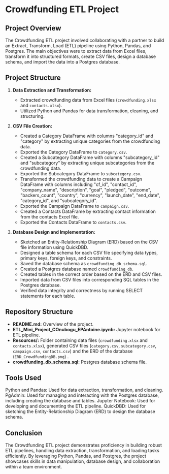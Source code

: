 # Crowdfunding ETL Project

## Project Overview

The Crowdfunding ETL project involved collaborating with a partner to build an Extract, Transform, Load (ETL) pipeline using Python, Pandas, and Postgres. The main objectives were to extract data from Excel files, transform it into structured formats, create CSV files, design a database schema, and import the data into a Postgres database.

## Project Structure

1. **Data Extraction and Transformation:**
   - Extracted crowdfunding data from Excel files (`crowdfunding.xlsx` and `contacts.xlsx`).
   - Utilized Python and Pandas for data transformation, cleaning, and structuring.

2. **CSV File Creation:**
   - Created a Category DataFrame with columns "category_id" and "category" by extracting unique categories from the crowdfunding data.
   - Exported the Category DataFrame to `category.csv`.
   - Created a Subcategory DataFrame with columns "subcategory_id" and "subcategory" by extracting unique subcategories from the crowdfunding data.
   - Exported the Subcategory DataFrame to `subcategory.csv`.
   - Transformed the crowdfunding data to create a Campaign DataFrame with columns including "cf_id", "contact_id", "company_name", "description", "goal", "pledged", "outcome", "backers_count", "country", "currency", "launch_date", "end_date", "category_id", and "subcategory_id".
   - Exported the Campaign DataFrame to `campaign.csv`.
   - Created a Contacts DataFrame by extracting contact information from the contacts Excel file.
   - Exported the Contacts DataFrame to `contacts.csv`.

3. **Database Design and Implementation:**
   - Sketched an Entity-Relationship Diagram (ERD) based on the CSV file information using QuickDBD.
   - Designed a table schema for each CSV file specifying data types, primary keys, foreign keys, and constraints.
   - Saved the database schema as `crowdfunding_db_schema.sql`.
   - Created a Postgres database named `crowdfunding_db`.
   - Created tables in the correct order based on the ERD and CSV files.
   - Imported data from CSV files into corresponding SQL tables in the Postgres database.
   - Verified data integrity and correctness by running SELECT statements for each table.

## Repository Structure

- **README.md:** Overview of the project.
- **ETL_Mini_Project_COnubogu_EPAntoine.ipynb:** Jupyter notebook for ETL pipeline.
- **Resources/:** Folder containing data files (`crowdfunding.xlsx` and `contacts.xlsx`), generated CSV files (`category.csv`, `subcategory.csv`, `campaign.csv`, `contacts.csv`) and the ERD of the database (`ERD_CrowdfundingDB.png`) .
- **crowdfunding_db_schema.sql:** Postgres database schema file.

## Tools Used

Python and Pandas: Used for data extraction, transformation, and cleaning.
PgAdmin: Used for managing and interacting with the Postgres database, including creating the database and tables.
Jupyter Notebook: Used for developing and documenting the ETL pipeline.
QuickDBD: Used for sketching the Entity-Relationship Diagram (ERD) to design the database schema.

## Conclusion

The Crowdfunding ETL project demonstrates proficiency in building robust ETL pipelines, handling data extraction, transformation, and loading tasks efficiently. By leveraging Python, Pandas, and Postgres, the project showcases skills in data manipulation, database design, and collaboration within a team environment.
